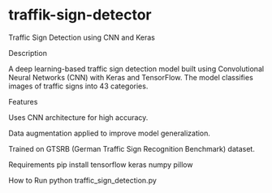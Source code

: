 # traffik-sign-detector

Traffic Sign Detection using CNN and Keras

Description

A deep learning-based traffic sign detection model built using Convolutional Neural Networks (CNN) with Keras and TensorFlow. The model classifies images of traffic signs into 43 categories.

Features

Uses CNN architecture for high accuracy.

Data augmentation applied to improve model generalization.

Trained on GTSRB (German Traffic Sign Recognition Benchmark) dataset.

Requirements
pip install tensorflow keras numpy pillow

How to Run
python traffic_sign_detection.py
